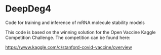 # DeepDeg4

Code for training and inference of mRNA molecule stability models

This code is based on the winning solution for the Open Vaccine Kaggle Competition Challenge. The competition can be found here:

https://www.kaggle.com/c/stanford-covid-vaccine/overview
